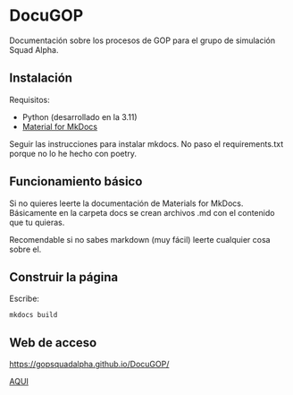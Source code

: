 # DocuGOP

Documentación sobre los procesos de GOP para el grupo de simulación Squad Alpha.

## Instalación

Requisitos:

* Python (desarrollado en la 3.11)
* [Material for MkDocs](https://squidfunk.github.io/mkdocs-material/)

Seguir las instrucciones para instalar mkdocs. No paso el requirements.txt porque no lo he hecho con poetry.

## Funcionamiento básico

Si no quieres leerte la documentación de Materials for MkDocs. Básicamente en la carpeta docs se crean archivos .md con el contenido que tu quieras.

Recomendable si no sabes markdown (muy fácil) leerte cualquier cosa sobre el.

## Construir la página

Escribe:

```mkdocs build```


## Web de acceso

https://gopsquadalpha.github.io/DocuGOP/

[AQUI](https://gopsquadalpha.github.io/DocuGOP/)